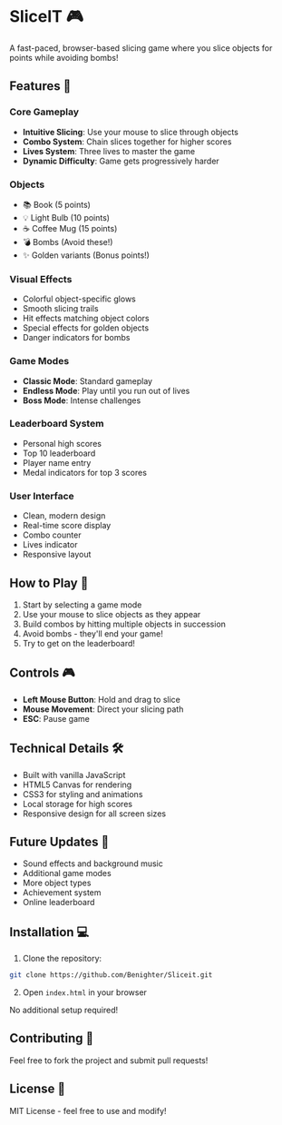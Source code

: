 # SliceIT 🎮

A fast-paced, browser-based slicing game where you slice objects for points while avoiding bombs!

## Features 🌟

### Core Gameplay
- **Intuitive Slicing**: Use your mouse to slice through objects
- **Combo System**: Chain slices together for higher scores
- **Lives System**: Three lives to master the game
- **Dynamic Difficulty**: Game gets progressively harder

### Objects
- 📚 Book (5 points)
- 💡 Light Bulb (10 points)
- ☕ Coffee Mug (15 points)
- 💣 Bombs (Avoid these!)
- ✨ Golden variants (Bonus points!)

### Visual Effects
- Colorful object-specific glows
- Smooth slicing trails
- Hit effects matching object colors
- Special effects for golden objects
- Danger indicators for bombs

### Game Modes
- **Classic Mode**: Standard gameplay
- **Endless Mode**: Play until you run out of lives
- **Boss Mode**: Intense challenges

### Leaderboard System
- Personal high scores
- Top 10 leaderboard
- Player name entry
- Medal indicators for top 3 scores

### User Interface
- Clean, modern design
- Real-time score display
- Combo counter
- Lives indicator
- Responsive layout

## How to Play 🎯

1. Start by selecting a game mode
2. Use your mouse to slice objects as they appear
3. Build combos by hitting multiple objects in succession
4. Avoid bombs - they'll end your game!
5. Try to get on the leaderboard!

## Controls 🎮

- **Left Mouse Button**: Hold and drag to slice
- **Mouse Movement**: Direct your slicing path
- **ESC**: Pause game

## Technical Details 🛠

- Built with vanilla JavaScript
- HTML5 Canvas for rendering
- CSS3 for styling and animations
- Local storage for high scores
- Responsive design for all screen sizes

## Future Updates 🚀

- Sound effects and background music
- Additional game modes
- More object types
- Achievement system
- Online leaderboard

## Installation 💻

1. Clone the repository:
```bash
git clone https://github.com/Benighter/Sliceit.git
```

2. Open `index.html` in your browser

No additional setup required!

## Contributing 🤝

Feel free to fork the project and submit pull requests!

## License 📄

MIT License - feel free to use and modify!
